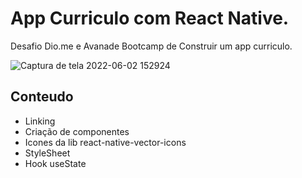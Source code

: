 # App Curriculo com React Native.
Desafio Dio.me e Avanade Bootcamp de Construir um app curriculo.

![Captura de tela 2022-06-02 152924](https://user-images.githubusercontent.com/40219521/171701853-4a47dae2-e906-4d59-b25c-d986a645387e.png)

## Conteudo
- Linking
- Criação de componentes
- Icones da lib react-native-vector-icons
- StyleSheet
- Hook useState

